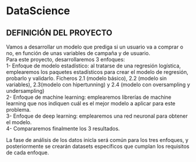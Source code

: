 # DataScience

## DEFINICIÓN DEL PROYECTO <BR>
Vamos a desarrollar un modelo que prediga si un usuario va a comprar o no, en función de unas variables de campaña y de usuario. <br>
Para este proyecto, desarrollaremos 3 enfoques: <br>
1- Enfoque de modelo estadístico: al tratarse de una regresión logística, emplearemos los paquetes estadísticos para crear el modelo de regresión, probarlo y validarlo. Ficheros 2.1 (modelo básico), 2.2 (modelo sin variables), 2.3(modelo con hipertunning) y 2.4 (modelo con oversampling y undersampling)<br>
2- Enfoque de machine learning: emplearemos librerías de machine learning que nos indiquen cuál es el mejor modelo a aplicar para este problema. <br>
3- Enfoque de deep learning: emplearemos una red neuronal para obtener el modelo. <br>
4- Compararemos finalmente los 3 resultados. <br>

La fase de análisis de los datos inicla será común para los tres enfoques, y posteriormente se crearán datasets específicos que cumplan los requisitos de cada enfoque. <br>
